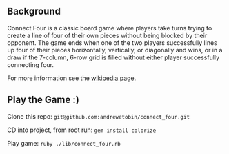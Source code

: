 
## Background

Connect Four is a classic board game where players take turns trying to create a line of four of their own pieces without being blocked by their opponent. The game ends when one of the two players successfully lines up four of their pieces horizontally, vertically, or diagonally and wins, or in a draw if the 7-column, 6-row grid is filled without either player successfully connecting four.

For more information see the [wikipedia page](https://en.wikipedia.org/wiki/Connect_Four).

## Play the Game :) 

Clone this repo: ``git@github.com:andrewetobin/connect_four.git``

CD into project, from root run: ``gem install colorize``

Play game: ``ruby ./lib/connect_four.rb``




